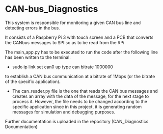 # CAN-bus_Diagnostics
This system is responsible for monitoring a given CAN bus line and detecting errors in the bus.

It consists of a Raspberry Pi 3 with touch screen and a PCB that converts the CANbus messages to SPI so as to be read from the RPi

The main_app.py has to be executed to run the code after the following line has been written to the terminal:
* sudo ip link set can0 up type can bitrate 1000000

to establish a CAN bus communication at a bitrate of 1Mbps (or the bitrate of the specific application).

* The can_reader.py file is the one that reads the CAN bus messages and creates an array with the data of the message, for the next stage to process it. However, the file needs to be changed according to the specific application since in this project, it is generating random messages for simulation and debugging purposes.

Further documentation is uploaded in the repository (CAN_Diagnostics Documentation)
